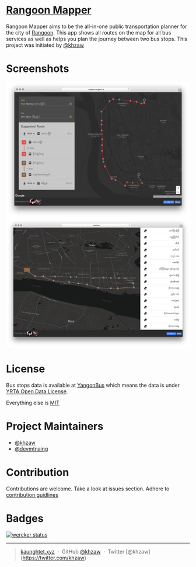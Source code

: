 # [Rangoon Mapper](http://mapper.rangoon.io)

Rangoon Mapper aims to be the all-in-one public transportation planner for the city of [Rangoon](https://en.wikipedia.org/wiki/Yangon). This app shows all routes on the map for all bus services as well as helps you plan the journey between two bus stops. This project was initiated by [@khzaw](https://github.com/khzaw)



# Screenshots

![Screenshot1](.github/Screenshot1.png)
![Screenshot2](.github/Screenshot2.png)

# License
Bus stops data is available at [YangonBus](http://www.yangonbus.com) which means the data is under [YRTA Open Data License](http://data.yangonbus.com/license.html). 

Everything else is [MIT](http://cheeaun.mit-license.org/)

# Project Maintainers

* [@khzaw](https://github.com/khzaw)
* [@devmtnaing](https://github.com/devmtnaing)


# Contribution

Contributions are welcome. Take a look at issues section. Adhere to [contribution guidlines](https://github.com/projectrangoon/rangoon-mapper/CONTRIBUTING.md)


# Badges

[![wercker status](https://app.wercker.com/status/5b4c440f7d962df475ac1ba9a5c96620/s/ "wercker status")](https://app.wercker.com/project/byKey/5b4c440f7d962df475ac1ba9a5c96620)

---
> [kaunghtet.xyz](http://kaunghtet.xyz) &nbsp;&middot;&nbsp;
> GitHub [@khzaw](https://github.com/khzaw) &nbsp;&middot;&nbsp;
> Twitter [@khzaw] (https://twitter.com/khzaw)